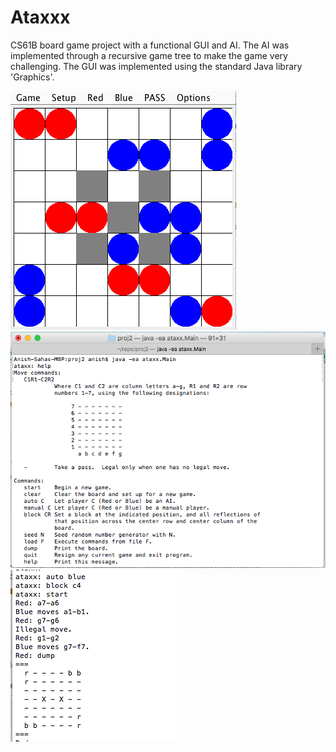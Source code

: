 # Ataxxx
CS61B board game project with a functional GUI and AI. 
The AI was implemented through a recursive game tree to make 
the game very challenging. The GUI was implemented using 
the standard Java library 'Graphics'.

![Alt text](SampleAtaxxx.png)
![Alt text](SampleAtaxxxHelp.png)
![Alt text](SampleAtaxxxAI.png)
